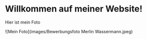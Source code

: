 # Willkommen auf meiner Website!

Hier ist mein Foto

![Mein Foto](images/Bewerbungsfoto Merlin Wassermann.jpeg)
